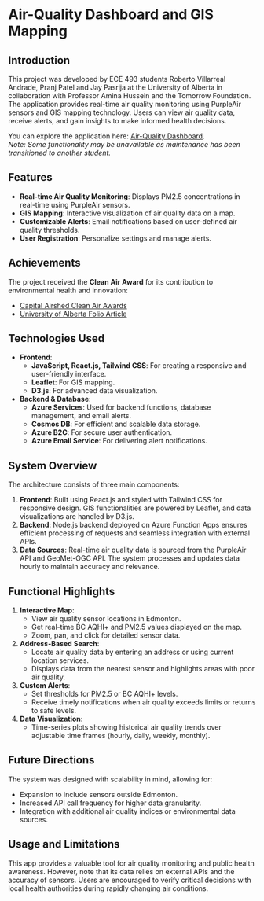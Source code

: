 # Air-Quality Dashboard and GIS Mapping

## Introduction
This project was developed by ECE 493 students Roberto Villarreal Andrade, Pranj Patel and Jay Pasrija at the University of Alberta in collaboration with Professor Amina Hussein and the Tomorrow Foundation. The application provides real-time air quality monitoring using PurpleAir sensors and GIS mapping technology. Users can view air quality data, receive alerts, and gain insights to make informed health decisions.

You can explore the application here: [Air-Quality Dashboard](https://edmonton-air-quality-299f003c3f64.herokuapp.com/).  
*Note: Some functionality may be unavailable as maintenance has been transitioned to another student.*

## Features
- **Real-time Air Quality Monitoring**: Displays PM2.5 concentrations in real-time using PurpleAir sensors.
- **GIS Mapping**: Interactive visualization of air quality data on a map.
- **Customizable Alerts**: Email notifications based on user-defined air quality thresholds.
- **User Registration**: Personalize settings and manage alerts.

## Achievements
The project received the **Clean Air Award** for its contribution to environmental health and innovation:
- [Capital Airshed Clean Air Awards](https://capitalairshed.ca/news-events/clean-air-awards/)
- [University of Alberta Folio Article](https://www.ualberta.ca/en/folio/2024/06/u-of-a-project-could-help-children-in-daycare-breathe-easier.html)

## Technologies Used
- **Frontend**:
  - **JavaScript, React.js, Tailwind CSS**: For creating a responsive and user-friendly interface.
  - **Leaflet**: For GIS mapping.
  - **D3.js**: For advanced data visualization.
- **Backend & Database**:
  - **Azure Services**: Used for backend functions, database management, and email alerts.
  - **Cosmos DB**: For efficient and scalable data storage.
  - **Azure B2C**: For secure user authentication.
  - **Azure Email Service**: For delivering alert notifications.

## System Overview
The architecture consists of three main components:
1. **Frontend**: Built using React.js and styled with Tailwind CSS for responsive design. GIS functionalities are powered by Leaflet, and data visualizations are handled by D3.js.
2. **Backend**: Node.js backend deployed on Azure Function Apps ensures efficient processing of requests and seamless integration with external APIs.
3. **Data Sources**: Real-time air quality data is sourced from the PurpleAir API and GeoMet-OGC API. The system processes and updates data hourly to maintain accuracy and relevance.

## Functional Highlights
1. **Interactive Map**:
   - View air quality sensor locations in Edmonton.
   - Get real-time BC AQHI+ and PM2.5 values displayed on the map.
   - Zoom, pan, and click for detailed sensor data.
2. **Address-Based Search**:
   - Locate air quality data by entering an address or using current location services.
   - Displays data from the nearest sensor and highlights areas with poor air quality.
3. **Custom Alerts**:
   - Set thresholds for PM2.5 or BC AQHI+ levels.
   - Receive timely notifications when air quality exceeds limits or returns to safe levels.
4. **Data Visualization**:
   - Time-series plots showing historical air quality trends over adjustable time frames (hourly, daily, weekly, monthly).

## Future Directions
The system was designed with scalability in mind, allowing for:
- Expansion to include sensors outside Edmonton.
- Increased API call frequency for higher data granularity.
- Integration with additional air quality indices or environmental data sources.

## Usage and Limitations
This app provides a valuable tool for air quality monitoring and public health awareness. However, note that its data relies on external APIs and the accuracy of sensors. Users are encouraged to verify critical decisions with local health authorities during rapidly changing air conditions.

